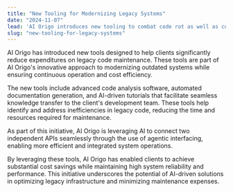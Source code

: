 ```yaml
---
title: "New Tooling for Modernizing Legacy Systems"
date: "2024-11-07"
lead: 'AI Origo introduces new tooling to combat code rot as well as connecting disjunct APIs to speed up systems integration in legacy infrastructure.'
slug: "new-tooling-for-legacy-systems"
---
```

AI Origo has introduced new tools designed to help clients significantly reduce expenditures on legacy code maintenance. These tools are part of AI Origo's innovative approach to modernizing outdated systems while ensuring continuous operation and cost efficiency.

The new tools include advanced code analysis software, automated documentation generation, and AI-driven tutorials that facilitate seamless knowledge transfer to the client's development team. These tools help identify and address inefficiencies in legacy code, reducing the time and resources required for maintenance.

As part of this initiative, AI Origo is leveraging AI to connect two independent APIs seamlessly through the use of agentic interfacing, enabling more efficient and integrated system operations.

By leveraging these tools, AI Origo has enabled clients to achieve substantial cost savings while maintaining high system reliability and performance. This initiative underscores the potential of AI-driven solutions in optimizing legacy infrastructure and minimizing maintenance expenses.
